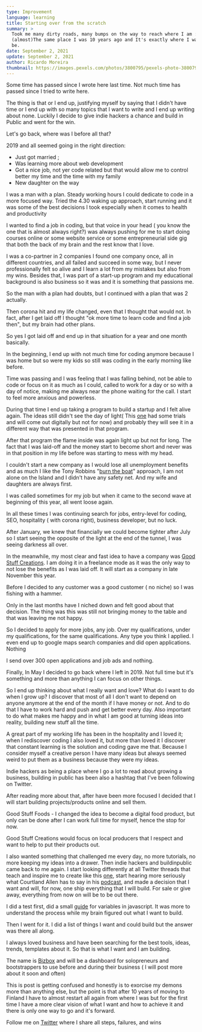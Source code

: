 ```yaml
---
type: Improvement
language: learning
title: Starting over from the scratch
summary: >
  Took me many dirty roads, many bumps on the way to reach where I am :
  (almost)The same place I was 10 years ago and It's exactly where I want to
  be. 
date: September 2, 2021
update: September 2, 2021
author: Ricardo Moreira
thumbnail: https://images.pexels.com/photos/3800795/pexels-photo-3800795.jpeg?cs=srgb&dl=pexels-garrett-johnson-3800795.jpg&fm=jpg
---
```

Some time has passed since I wrote here last time. Not much time has passed since I tried to write here.

The thing is that or I end up, justifying myself by saying that I didn't have time or I end up with so many topics that I want to write and I end up writing about none. Luckily I decide to give indie hackers a chance and build in Public and went for the win.

Let's go back, where was I before all that?

2019 and all seemed going in the right direction:

* Just got married ;
* Was learning more about web development
* Got a nice job, not yer code related but that would allow me to control better my time and the time with my family
* New daughter on the way

I was a man with a plan. Steady working hours I could dedicate to code in a more focused way. Tried the 4.30 waking up approach, start running and it was some of the best decisions I took especially when it comes to health and productivity

I wanted to find a job in coding, but that voice in your head ( you know the one that is almost always right?) was always pushing for me to start doing courses online or some website service or some entrepreneurial side gig that both the back of my brain and the rest know that I love.

I was a co-partner in 2 companies I found one company once, all in different countries, and all failed and succeed in some way, but I never professionally felt so alive and I learn a lot from my mistakes but also from my wins. Besides that, I was part of a start-up program and my educational background is also business so it was and it is something that passions me.

So the man with a plan had doubts, but I continued with a plan that was 2 actually.

Then corona hit and my life changed, even that I thought that would not. In fact, after I get laid off I thought "ok more time to learn code and find a job then", but my brain had other plans.

So yes I got laid off and end up in that situation for a year and one month basically.

In the beginning, I end up with not much time for coding anymore because I was home but so were my kids so still was coding in the early morning like before.

Time was passing and I was feeling that I was falling behind, not be able to code or focus on it as much as I could, called to work for a day or so with a day of notice, making me always near the phone waiting for the call. I start to feel more anxious and powerless.

During that time I end up taking a program to build a startup and I felt alive again. The ideas still didn't see the day of light( This [one](https://www.instagram.com/goodstuffoods/) had some trials and will come out digitally but not for now) and probably they will see it in a different way that was presented in that program.

After that program the flame inside was again light up but not for long. The fact that I was laid-off and the money start to become short and never was in that position in my life before was starting to mess with my head.

I couldn't start a new company as I would lose all unemployment benefits and as much I like the Tony Robbins "[burn the boat](https://www.youtube.com/watch?v=psGNdh7UPB4)" approach, I am not alone on the Island and I didn't have any safety net. And my wife and daughters are always first.

I was called sometimes for my job but when it came to the second wave at beginning of this year, all went loose again.

In all these times I was continuing search for jobs, entry-level for coding, SEO, hospitality ( with corona right), business developer, but no luck.

After January, we knew that financially we could become tighter after July so I start seeing the opposite of the light at the end of the tunnel, I was seeing darkness all over.

In the meanwhile, my most clear and fast idea to have a company was [Good Stuff Creations](gscreations.io). I am doing it in a freelance mode as it was the only way to not lose the benefits as I was laid off. It will start as a company in late November this year.

Before I decided to any customer was a good customer ( no niche) so I was fishing with a hammer.

Only in the last months have I niched down and felt good about that decision. The thing was this was still not bringing money to the table and that was leaving me not happy.

So I decided to apply for more jobs, any job. Over my qualifications, under my qualifications, for the same qualifications. Any type you think I applied. I even end up to google maps search companies and did open applications. Nothing

I send over 300 open applications and job ads and nothing.

Finally, In May I decided to go back where I left in 2019. Not full time but it's something and more than anything I can focus on other things.

So I end up thinking about what I really want and love? What do I want to do when I grow up? I discover that most of all I don't want to depend on anyone anymore at the end of the month if I have money or not. And to do that I have to work hard and push and get better every day. Also important to do what makes me happy and in what I am good at turning ideas into reality, building new stuff all the time.

A great part of my working life has been in the hospitality and I loved it; when I rediscover coding I also loved it, but more than loved it I discover that constant learning is the solution and coding gave me that. Because I consider myself a creative person I have many ideas but always seemed weird to put them as a business because they were my ideas.

Indie hackers as being a place where I go a lot to read about growing a business, building in public has been also a hashtag that I've been following on Twitter.

After reading more about that, after have been more focused I decided that I will start building projects/products online and sell them.

Good Stuff Foods - I changed the idea to become a digital food product, but only can be done after I can work full time for myself, hence the stop for now.

Good Stuff Creations would focus on local producers that I respect and want to help to put their products out.

I also wanted something that challenged me every day, no more tutorials, no more keeping my ideas into a drawer. Then indie hackers and buildinpublic came back to me again. I start looking differently at all Twitter threads that teach and inspire me to create like this [one](https://twitter.com/ImSamThompson/status/1367557220469211144), start hearing more seriously what Courtland Allen has to say in his [podcast](https://open.spotify.com/show/4ex8hmrHCPvPohKJb3wsuC?si=vARM80Q_S0aPRuugAg1TKQ&dl_branch=1), and made a decision that I want and will, for now, one ship everything that I will build. For sale or give away, everything from now on will be to be out there.

I did a test first, did a small [guide](https://app.gumroad.com/mugas11#pPAsd) for variables in javascript. It was more to understand the process while my brain figured out what I want to build.

Then I went for it. I did a list of things I want and could build but the answer was there all along.

I always loved business and have been searching for the best tools, ideas, trends, templates about it. So that is what I want and I am building.

The name is [Bizbox](https://bizbox.club/) and will be a dashboard for solopreneurs and bootstrappers to use before and during their business ( I will post more about it soon and often)

This is post is getting confused and honestly is to exorcise my demons more than anything else, but the point is that after 10 years of moving to Finland I have to almost restart all again from where I was but for the first time I have a more clear vision of what I want and how to achieve it and there is only one way to go and it's forward.

Follow me on [Twitter](https://twitter.com/mugas11) where I share all steps, failures, and wins